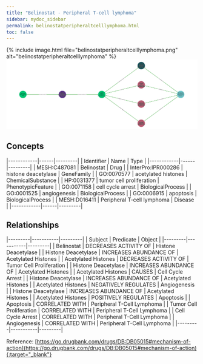 ```yaml
---
title: "Belinostat - Peripheral T-cell lymphoma"
sidebar: mydoc_sidebar
permalink: belinostatperipheraltcelllymphoma.html
toc: false 
---
```


{% include image.html file="belinostatperipheraltcelllymphoma.png" alt="belinostatperipheraltcelllymphoma" %}![Path Visualization](/images/belinostatperipheraltcelllymphoma.png)

## Concepts

|------------|------|---------|
| Identifier | Name | Type    |
|------------|------|---------|
| MESH:C487081 | Belinostat | Drug |
| InterPro:IPR000286 | histone deacetylase | GeneFamily |
| GO:0070577 | acetylated histones | ChemicalSubstance |
| HP:0031377 | tumor cell proliferation | PhenotypicFeature |
| GO:0071158 | cell cycle arrest | BiologicalProcess |
| GO:0001525 | angiogenesis | BiologicalProcess |
| GO:0006915 | apoptosis | BiologicalProcess |
| MESH:D016411 | Peripheral T-cell lymphoma | Disease |
|------------|------|---------|

## Relationships

|---------|-----------|---------|
| Subject | Predicate | Object  |
|---------|-----------|---------|
| Belinostat | DECREASES ACTIVITY OF | Histone Deacetylase |
| Histone Deacetylase | INCREASES ABUNDANCE OF | Acetylated Histones |
| Acetylated Histones | DECREASES ACTIVITY OF | Tumor Cell Proliferation |
| Histone Deacetylase | INCREASES ABUNDANCE OF | Acetylated Histones |
| Acetylated Histones | CAUSES | Cell Cycle Arrest |
| Histone Deacetylase | INCREASES ABUNDANCE OF | Acetylated Histones |
| Acetylated Histones | NEGATIVELY REGULATES | Angiogenesis |
| Histone Deacetylase | INCREASES ABUNDANCE OF | Acetylated Histones |
| Acetylated Histones | POSITIVELY REGULATES | Apoptosis |
| Apoptosis | CORRELATED WITH | Peripheral T-Cell Lymphoma |
| Tumor Cell Proliferation | CORRELATED WITH | Peripheral T-Cell Lymphoma |
| Cell Cycle Arrest | CORRELATED WITH | Peripheral T-Cell Lymphoma |
| Angiogenesis | CORRELATED WITH | Peripheral T-Cell Lymphoma |
|---------|-----------|---------|

Reference: [https://go.drugbank.com/drugs/DB:DB05015#mechanism-of-action](https://go.drugbank.com/drugs/DB:DB05015#mechanism-of-action){:target="_blank"}